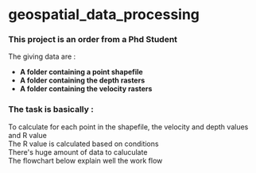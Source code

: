 # geospatial_data_processing  
### This project is an order from a Phd Student  
The giving data are  :
- **A folder containing a point shapefile**    
- **A folder containing the depth rasters**   
- **A folder containing the velocity rasters**   

### The task is basically :   

To calculate for each point in the shapefile, the velocity and depth values and R value  
The R value is calculated based on conditions  
There's huge amount of data to caluculate    
The flowchart below explain well the work flow  
